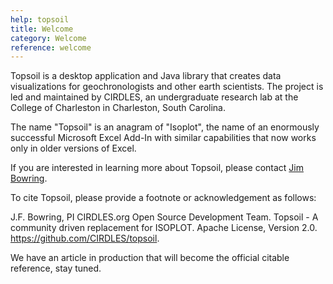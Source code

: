 ```yaml
---
help: topsoil
title: Welcome
category: Welcome
reference: welcome
---
```


Topsoil is a desktop application and Java library that creates data visualizations for geochronologists and other earth scientists. The project is led and maintained by CIRDLES, an undergraduate research lab at the College of Charleston in Charleston, South Carolina.

The name "Topsoil" is an anagram of "Isoplot", the name of an enormously successful Microsoft Excel Add-In with similar capabilities that now works only in older versions of Excel.

If you are interested in learning more about Topsoil, please contact <a href="mailto:bowringj@cofc.edu?subject=CIRDLES">Jim Bowring</a>.

To cite Topsoil, please provide a footnote or acknowledgement as follows:

J.F. Bowring, PI CIRDLES.org Open Source Development Team. Topsoil - A community driven replacement for ISOPLOT. Apache License, Version 2.0.
<a href="https://github.com/CIRDLES/topsoil" target="_blank">https://github.com/CIRDLES/topsoil</a>.

We have an article in production that will become the official citable reference, stay tuned.